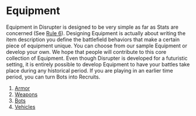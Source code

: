 # **Equipment**
Equipment in Disrupter is designed to be very simple as far as Stats are concerned (See [Rule 6][rule6]). Designing Equipment is actually about writing the item description you define the battlefield behaviors that make a certain piece of equipment unique. You can choose from our sample Equipment or develop your own. We hope that people will contribute to this core collection of Equipment. Even though Disrupter is developed for a futuristic setting, it is entirely possible to develop Equipment to have your battles take place during any historical period. If you are playing in an earlier time period, you can turn Bots into Recruits.

[rule6]: /rules/core/main.md#rule6

1. [Armor][armor]
2. [Weapons][weapons]
3. [Bots][bots]
4. [Vehicles][vehicles]

[armor]: ./armor.md
[weapons]: ./weapons.md
[bots]: ./bots.md
[vehicles]: ./vehicles.md